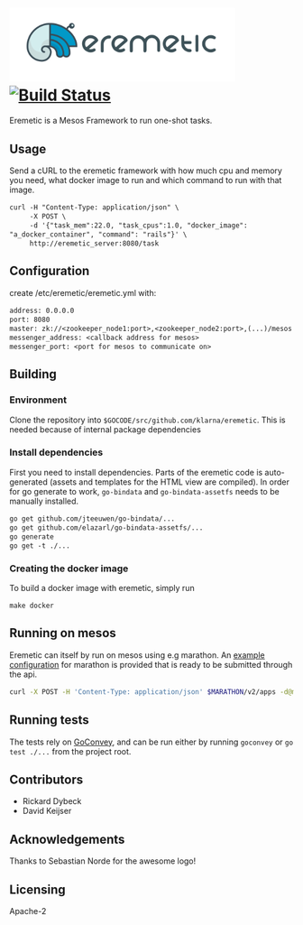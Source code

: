 # <img src="static/images/eremiteLOGO_02.png" width="400px" alt="Eremetic">[![Build Status][travis-image]](https://travis-ci.org/klarna/eremetic)

Eremetic is a Mesos Framework to run one-shot tasks.

## Usage
Send a cURL to the eremetic framework with how much cpu and memory you need, what docker image to run and which command to run with that image.

    curl -H "Content-Type: application/json" \
         -X POST \
         -d '{"task_mem":22.0, "task_cpus":1.0, "docker_image": "a_docker_container", "command": "rails"}' \
         http://eremetic_server:8080/task

## Configuration
create /etc/eremetic/eremetic.yml with:

    address: 0.0.0.0
    port: 8080
    master: zk://<zookeeper_node1:port>,<zookeeper_node2:port>,(...)/mesos
    messenger_address: <callback address for mesos>
    messenger_port: <port for mesos to communicate on>

## Building

### Environment
Clone the repository into `$GOCODE/src/github.com/klarna/eremetic`.
This is needed because of internal package dependencies

### Install dependencies
First you need to install dependencies. Parts of the eremetic code is auto-generated (assets and templates for the HTML view are compiled). In order for go generate to work, `go-bindata` and `go-bindata-assetfs` needs to be manually installed.

    go get github.com/jteeuwen/go-bindata/...
    go get github.com/elazarl/go-bindata-assetfs/...
    go generate
    go get -t ./...

### Creating the docker image
To build a docker image with eremetic, simply run

    make docker

## Running on mesos

Eremetic can itself by run on mesos using e.g marathon. An
[example configuration](misc/eremetic.json) for marathon is provided that is
ready to be submitted through the api.

```bash
curl -X POST -H 'Content-Type: application/json' $MARATHON/v2/apps -d@misc/eremetic.json
```

## Running tests
The tests rely on [GoConvey](http://goconvey.co/), and can be run either by running `goconvey` or `go test ./...` from the project root.

## Contributors
- Rickard Dybeck
- David Keijser

## Acknowledgements
Thanks to Sebastian Norde for the awesome logo!

## Licensing
Apache-2

[travis-image]: https://travis-ci.org/klarna/eremetic.svg
